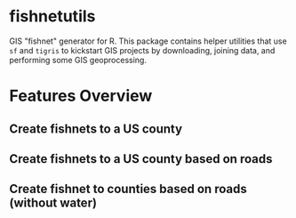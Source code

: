 # fishnetutils

GIS "fishnet" generator for R. This package contains helper utilities that use `sf` and `tigris` to kickstart GIS projects by downloading, joining data, and performing some GIS geoprocessing.

# Features Overview

## Create fishnets to a US county

## Create fishnets to a US county based on roads

## Create fishnet to counties based on roads (without water)
